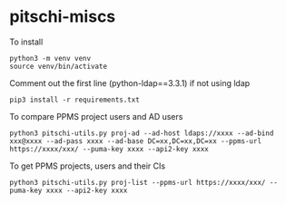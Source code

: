 # pitschi-miscs

To install
```
python3 -m venv venv
source venv/bin/activate
```

Comment out the first line (python-ldap==3.3.1) if not using ldap
```
pip3 install -r requirements.txt
```

To compare PPMS project users and AD users
```
python3 pitschi-utils.py proj-ad --ad-host ldaps://xxxx --ad-bind xxx@xxxx --ad-pass xxxx --ad-base DC=xx,DC=xx,DC=xx --ppms-url https://xxxx/xxx/ --puma-key xxxx --api2-key xxxx

```

To get PPMS projects, users and their CIs
```
python3 pitschi-utils.py proj-list --ppms-url https://xxxx/xxx/ --puma-key xxxx --api2-key xxxx

```